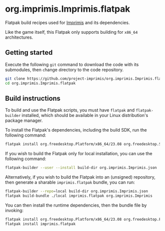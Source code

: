 # org.imprimis.Imprimis.flatpak
Flatpak build recipes used for [Imprimis](https://github.com/project-imprimis/imprimis) and its dependencies.

Like the game itself, this Flatpak only supports building for `x86_64` architectures.

## Getting started
Execute the following `git` command to download the code with its submodules, then `c`hange `d`irectory to the code repository.
```sh
git clone https://github.com/project-imprimis/org.imprimis.Imprimis.flatpak.git --recurse-submodules
cd org.imprimis.Imprimis.flatpak
```

## Build instructions
To build and use the Flatpak scripts, you must have `flatpak` and `flatpak-builder` installed, which should be available in your Linux distribution's package manager.

To install the Flatpak's dependencies, including the build SDK, run the following command:
```sh
flatpak install org.freedesktop.Platform/x86_64/23.08 org.freedesktop.Sdk/x86_64/23.08 org.freedesktop.Platform.GL.default/x86_64/23.08
```

If you wish to build the Flatpak only for local installation, you can use the following command:
```sh
flatpak-builder --user --install build-dir org.imprimis.Imprimis.json
```

Alternatively, if you wish to build the Flatpak into an (unsigned) repository, then generate a sharable `imprimis.flatpak` bundle, you can run:
```sh
flatpak-builder --repo=local build-dir org.imprimis.Imprimis.json
flatpak build-bundle ./local imprimis.flatpak org.imprimis.Imprimis
```

You can then install the runtime dependencies, then the bundle file by invoking:
```sh
flatpak install org.freedesktop.Platform/x86_64/23.08 org.freedesktop.Platform.GL.default/x86_64/23.08
flatpak install imprimis.flatpak
```
